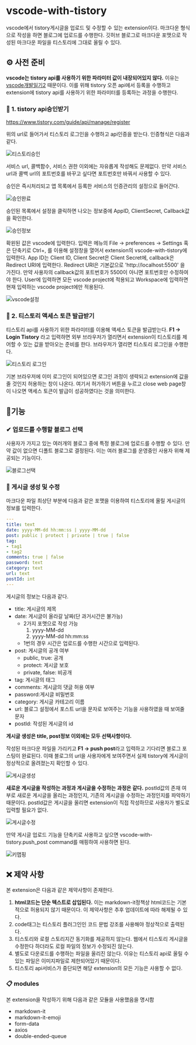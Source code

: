 # vscode-with-tistory

vscode에서 tistory게시글을 업로드 및 수정할 수 있는 extension이다. 마크다운 형식으로 작성을 하면 블로그에 업로드를 수행한다. 깃허브 블로그로 마크다운 포맷으로 작성된 마크다운 파일을 티스토리에 그대로 올릴 수 있다.

## ⚙ 사전 준비

**vscode는 tistory api를 사용하기 위한 파라미터 값이 내장되어있지 않다.** 이유는 [vscode개발일기2](https://greenflamingo.tistory.com/23) 때문이다. 이를 위해 tistory 오픈 api에서 등록을 수행하고 extension에 tistory api를 사용하기 위한 파라미터를 등록하는 과정을 수행한다.

### 🔏 1. tistory api승인받기

https://www.tistory.com/guide/api/manage/register

위의 url로 들어가서 티스토리 로그인을 수행하고 api인증을 받는다. 인증형식은 다음과 같다.

![티스토리승인](docs_image/register_tistory_api.png)


서비스 url, 콜백함수, 서비스 권한 이외에는 자유롭게 작성해도 문제없다. 만약 서비스 url과 콜백 url의 포트번호를 바꾸고 싶다면 포트번호만 바꿔서 사용할 수 있다.

승인은 즉시처리되고 앱 목록에서 등록한 서비스의 인증관리의 설정으로 들어간다.

![승인완료](docs_image/register_tistory_list.png)

승인된 목록에서 설정을 클릭하면 나오는 정보중에 AppID, ClientSecret, Callback값을 확인한다. 

![승인정보](docs_image/information_tistory.png)

확왼된 값은 vscode에 입력한다. 입력은 메뉴의 File -> preferences -> Settings 혹은 단축키로 Ctrl+, 를 이용해 설정창을 열어서 extension의 vscode-with-tistory에 입력한다. 
App ID는 Client ID, Client Secret은 Client Secret에, callback은 Redirect URI에 입력한다. Redirect URI은 기본값으로 'http://localhost:5500' 을 가진다. 만약 사용자의 callback값의 포트번호가 5500이 아니면 포트번호만 수정하여야 한다.
User에 입력하면 모든 vscode project에 적용되고 Workspace에 입력하면 현재 입력하는 vscode project에만 적용된다.

![vscode설정](docs_image/setting_vscode.gif)

### 🔑 2. 티스토리 액세스 토큰 발급받기

티스토리 api를 사용하기 위한 파라미터를 이용해 액세스 토큰을 발급받는다. **F1 -> Login Tistory** 라고 입력하면 외부 브라우저가 열리면서 extension이 티스토리를 제어할 수 있는 값을 받아오는 준비를 한다. 브라우저가 열리면 티스토리 로그인을 수행한다.

![티스토리 로그인](docs_image/login_tistory.gif)

기본 브라우저에 이미 로그인이 되어있으면 로그인 과정이 생략되고 extension에 값을 줄 것인지 허용하는 창이 나온다. 여기서 허가하기 버튼을 누르고 close web page창이 나오면 액세스 토큰이 발급이 성공하였다는 것을 의미한다.

## 🧾기능

### ✔ 업로드를 수행할 블로그 선택

사용자가 가지고 있는 여러개의 블로그 중에 특정 블로그에 업로드를 수행할 수 있다. 만약 값이 없으면 디폴트 블로그로 결정된다. 이는 여러 블로그를 운영중인 사용자 위해 제공되는 기능이다.

![블로그선택](docs_image/selection_blog.png)

### 📝 게시글 생성 및 수정

마크다운 파일 최상단 부분에 다음과 같은 포맷을 이용하여 티스토리에 올릴 게시글의 정보를 입력한다.

```yaml
---
title: text
date: yyyy-MM-dd hh:mm:ss | yyyy-MM-dd
post: public | protect | private | true | false
tag:
- tag1
- tag2
comments: true | false
password: text
category: text
url: text
postId: int
---
```

게시글의 정보는 다음과 같다.

- title: 게시글의 제목
- date: 게시글이 올라갈 날짜(단 과거시간은 불가능)
  - 2가지 포맷으로 작성 가능
    1. yyyy-MM-dd
    2. yyyy-MM-dd hh:mm:ss
  - 1번의 경우 시간은 업로드를 수행한 시간으로 입력된다.
- post: 게시글의 공개 여부
  - public, true: 공개
  - protect: 게시글 보호
  - private, false: 비공개
- tag: 게시글의 태그
- comments: 게시글의 댓글 허용 여부
- password:게시글 비밀번호
- category: 게시글 카테고리 이름
- url: 블로그 설정에서 포스트 url을 문자로 보여주는 기능을 사용하였을 때 보여줄 문자
- postId: 작성된 게시글의 id

**게시글 생성은 title, post정보 이외에는 모두 선택사항이다.**

작성된 마크다운 파일을 가리키고 **F1 -> push post**라고 입력하고 기다리면 블로그 포스팅이 완료된다. 이때 블로그의 url을 사용자에게 보여주면서 실제 tistory에 게시글이 정상적으로 올려졌는지 확인할 수 있다. 

![게시글생성](docs_image/create_post.gif)

**새로운 게시글을 작성하는 과정과 게시글을 수정하는 과정은 같다.** postId값의 존재 여부로 새로운 게시글을 올리는 과정인지, 기존의 게시글을 수정하는 과정인지를 파악하기 때문이다. postId값은 게시글을 올리면 extension이 직접 작성하므로 사용자가 별도로 입력할 필요가 없다.

![게시글수정](docs_image/update_post.gif)

만약 게시글 업로드 기능을 단축키로 사용하고 싶으면 vscode-with-tistory.push_post command를 매핑하여 사용하면 된다.

![키맵핑](docs_image/mapping_key.png)

## ❌ 제약 사항

본 extension은 다음과 같은 제약사항이 존재한다.

1. **html코드는 단순 텍스트로 삽입된다.** 이는 markdown-it정책상 html코드는 기본적으로 허용되지 않기 때문이다. 이 제약사항은 추후 업데이트에 따라 해제될 수 있다.
2. code태그는 티스토리 플러그인인 코드 문법 강조를 사용해야 정상적으로 출력된다.
3. 티스토리와 로컬 스토리지간 동기화를 제공하지 않는다. 웹에서 티스토리 게시글을 수정한다 하더라도 로컬 파일의 정보가 수정되진 않는다.
4. 별도로 다운로드를 수행하는 파일을 올리진 않는다. 이유는 티스토리 api로 올릴 수 있는 파일은 이미지파일로 제한되어있기 때문이다.
5. 티스토리 api서비스가 중단되면 해당 extension의 모든 기능은 사용할 수 없다.

### 📋 modules

본 extension을 작성하기 위해 다음과 같은 모듈을 사용했음을 명시함

- markdown-it
- markdown-it-emoji
- form-data
- axios
- double-ended-queue